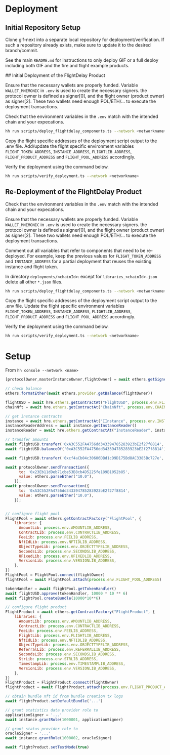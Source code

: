# Deployment

## Initial Repository Setup

Clone gif-next into a separate local repository for deployment/verification.
If such a repository already exists, make sure to update it to the desired branch/commit.

See the main `README.md` for instructions to only deploy GIF or a full deploy including both GIF and the fire and flight example products.

## Initial Deployment of the FlightDelay Product

Ensure that the necessary wallets are properly funded.
Variable `WALLET_MNEMONIC` in `.env` is used to create the necessary signers.
the protocol owner is defined as signer[0], and the flight owner (product owner) as signer[2].
These two wallets need enough POL/ETH/... to execute the deployment transactions. 

Check that the environment variables in the `.env` match with the intended chain and your expecations.

```bash
hh run scripts/deploy_flightdelay_components.ts --network <networkname>
```

Copy the flight specific addresses of the deployment script output to the .env file.
Add/update the flight specific environment variables 
`FLIGHT_TOKEN_ADDRESS`, `INSTANCE_ADDRESS`, `FLIGHTLIB_ADDRESS`, `FLIGHT_PRODUCT_ADDRESS` and `FLIGHT_POOL_ADDRESS` accordingly.

Verify the deployment using the command below.

```bash
hh run scripts/verify_deployment.ts --network <networkname>
```

## Re-Deployment of the FlightDelay Product

Check that the environment variables in the `.env` match with the intended chain and your expecations.

Ensure that the necessary wallets are properly funded.
Variable `WALLET_MNEMONIC` in `.env` is used to create the necessary signers.
the protocol owner is defined as signer[0], and the flight owner (product owner) as signer[2].
These two wallets need enough POL/ETH/... to execute the deployment transactions. 

Comment out all variables that refer to components that need to be re-deployed.
For example, keep the previous values for `FLIGHT_TOKEN_ADDRESS` and `INSTANCE_ADDRESS` for a partial deployment that reuses the existing instance and flight token.

In directory `deployments/<chainId>`: except for `libraries_<chainId>.json` delete all other `*.json` files.

 ```bash
 hh run scripts/deploy_flightdelay_components.ts --network <networkname>
 ```

Copy the flight specific addresses of the deployment script output to the .env file.
Update the flight specific environment variables 
`FLIGHT_TOKEN_ADDRESS`, `INSTANCE_ADDRESS`, `FLIGHTLIB_ADDRESS`, `FLIGHT_PRODUCT_ADDRESS` and `FLIGHT_POOL_ADDRESS` accordingly.

Verify the deployment using the command below.

```bash
hh run scripts/verify_deployment.ts --network <networkname>
```

# Setup

From `hh console --network <name>`

```js
[protocolOwner,masterInstanceOwner,flightOwner] = await ethers.getSigners();

// check balance
ethers.formatEther(await ethers.provider.getBalance(flightOwner))

flightUSD = await hre.ethers.getContractAt("FlightUSD", process.env.FLIGHT_TOKEN_ADDRESS, flightOwner);
chainNft = await hre.ethers.getContractAt("ChainNft", process.env.CHAIN_NFT_ADDRESS, protocolOwner);

// get instance contracts
instance = await hre.ethers.getContractAt("IInstance", process.env.INSTANCE_ADDRESS, flightOwner);
instanceReaderAddress = await instance.getInstanceReader()
instanceReader = await hre.ethers.getContractAt("InstanceReader", instanceReaderAddress, flightOwner);

// transfer amounts
await flightUSD.transfer('0xA3C552FA4756dd343394785283923bE2f27f8814', ethers.parseUnits('1000000',6))
await flightUSD.balanceOf('0xA3C552FA4756dd343394785283923bE2f27f8814')

await flightUSD.transfer('0xcf4aCb04c30606DBd1cD9D175Bd8AC3385Bc727e', ethers.parseUnits('1000000',6))

await protocolOwner.sendTransaction({
      to: '0x23Eb11dDeb71cbe53B8cb4D5225fe189B1052b85',
      value: ethers.parseEther("10.0"), 
    });
await protocolOwner.sendTransaction({
      to: '0xA3C552FA4756dd343394785283923bE2f27f8814',
      value: ethers.parseEther("10.0"), 
    });


// configure flight pool
FlightPool = await ethers.getContractFactory("FlightPool", {
    libraries: {
      AmountLib: process.env.AMOUNTLIB_ADDRESS,
      ContractLib: process.env.CONTRACTLIB_ADDRESS,
      FeeLib: process.env.FEELIB_ADDRESS,
      NftIdLib: process.env.NFTIDLIB_ADDRESS,
      ObjectTypeLib: process.env.OBJECTTYPELIB_ADDRESS,
      SecondsLib: process.env.SECONDSLIB_ADDRESS,
      UFixedLib: process.env.UFIXEDLIB_ADDRESS,
      VersionLib: process.env.VERSIONLIB_ADDRESS,
    },
})
FlightPool = FlightPool.connect(flightOwner)
flightPool = await FlightPool.attach(process.env.FLIGHT_POOL_ADDRESS)

tokenHandler = await flightPool.getTokenHandler()
await flightUSD.approve(tokenHandler, 10000 * 10 ** 6)
await flightPool.createBundle(10000*10**6)

// configure flight product
FlightProduct = await ethers.getContractFactory("FlightProduct", {
    libraries: {
      AmountLib: process.env.AMOUNTLIB_ADDRESS,
      ContractLib: process.env.CONTRACTLIB_ADDRESS,
      FeeLib: process.env.FEELIB_ADDRESS,
      FlightLib: process.env.FLIGHTLIB_ADDRESS,
      NftIdLib: process.env.NFTIDLIB_ADDRESS,
      ObjectTypeLib: process.env.OBJECTTYPELIB_ADDRESS,
      ReferralLib: process.env.REFERRALLIB_ADDRESS,
      SecondsLib: process.env.SECONDSLIB_ADDRESS,
      StrLib: process.env.STRLIB_ADDRESS,
      TimestampLib: process.env.TIMESTAMPLIB_ADDRESS,
      VersionLib: process.env.VERSIONLIB_ADDRESS,
    },
})
FlightProduct = FlightProduct.connect(flightOwner)
flightProduct = await FlightProduct.attach(process.env.FLIGHT_PRODUCT_ADDRESS)

// obtain bundle nft id from bundle creation tx logs
await flightProduct.setDefaultBundle('...')

// grant statistics data provider role to 
applicationSigner = '...'
await instance.grantRole(1000001, applicationSigner)

// grant status provider role to 
oracleSigner = '...'
await instance.grantRole(1000002, oracleSigner)

await flightProduct.setTestMode(true)


```